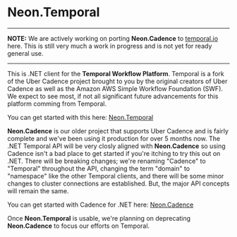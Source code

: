 ﻿Neon.Temporal
============

---

**NOTE:** We are actively working on porting **Neon.Cadence** to [temporal.io](https://temporal.io/) here.  This is still very much a work in progress and is not yet for ready general use.

---

This is .NET client for the **Temporal Workflow Platform**.  Temporal is a fork of the Uber Cadence project brought to you by the original creators of Uber Cadence as well as the Amazon AWS Simple Workflow Foundation (SWF).  We expect to see most, if not all significant future advancements for this platform comming from Temporal.

You can get started with this here: [Neon.Temporal](https://doc.neonkube.com/Neon.Temporal-Overview.htm)

**Neon.Cadence** is our older project that supports Uber Cadence and is fairly complete and we've been using it production for over 5 months now.  The .NET Temporal API will be very closly aligned with **Neon.Cadence** so using Cadence isn't a bad place to get started if you're itching to try this out on .NET.  There will be breaking changes; we're renaming "Cadence" to "Temporal" throughout the API, changing the term "domain" to "namespace" like the other Temporal clients, and there will be some minor changes to cluster connections are established.  But, the major API concepts will remain the same.

You can get started with Cadence for .NET here: [Neon.Cadence](https://doc.neonkube.com/Neon.Cadence-Overview.htm)

Once **Neon.Temporal** is usable, we're planning on deprecating **Neon.Cadence** to focus our efforts on Temporal.
